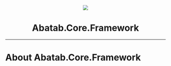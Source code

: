 <!-- This documentation is incomplete. -->

<div align="center">

![](_attachments/Logo/AbatabDocumentationProjectLogo.png)
	<h1>
		Abatab.Core.Framework
	</h1>
</div>

***

# About Abatab.Core.Framework